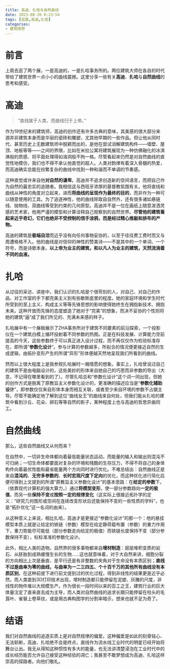 ```yaml
---
title: 高迪、扎哈与自然曲线
date: 2023-08-26 0:23:54
tags: [逛展,高迪,扎哈]
categories: 
- 建筑随想
---
```

# **前言**
上周去逛了两个展，一是高迪的，一是扎哈事务所的。两位建筑大师在各自的时代带给了建筑世界一点小小的曲线震撼。这里分享一些有关**高迪**、**扎哈**与**自然曲线**的思考和感受。

# **高迪**
> “直线属于人类，而曲线归于上帝。”

作为19世纪末的建筑师，高迪的创作还有许多古典的意味，其美感的很大部分来源并非建筑本身而是华丽的瓷砖和雕塑，尤其他早期的一些作品。但让他从同时代、甚至历史上无数建筑师中脱颖而出的，是他在尝试消解建筑构件——墙壁、屋顶、地板等等——之间的界限，比如在米拉公寓将建筑展现为一种仿佛融化的冰淇淋般的质感、将平面处理得如溶洞般不拘一格。尽管看起来仍然是对自然曲线的直觉性地模仿，我们也不得不承认他直觉的超人。人类对韵律有着深入骨髓的热爱，而高迪确实总能在纷繁复杂的曲线中找到一种和谐而不单调的节奏感。

这种直觉或许来自他**对自然的谦卑**。高迪并不追求创造新的空间语言，而把自己作为自然的最忠实的追随者。我相信这与西班牙浓厚的基督教氛围有关。他将直线和曲线从神性的角度对立起来，进而**将曲线的呈现作为最终的目的**，而非作为一种可以随意使用的工具。为了追逐神性，他的曲线除取自自然外，还有很多诸如悬链线、抛物线、双曲线等受到约束的几何原型。高迪并不是一位在画纸上随意泼洒灵感的艺术家，他用严谨的模型和计算诠释自己观察到的自然世界。**尽管他的建筑看起来近乎奇幻，它们也绝非不受控制的信手涂鸦，而是经过精心推敲和排布的产物。**

高迪的建筑是**极端自洽**而近乎没有向任何事物妥协的，以至于往往费工费时而又与周遭格格不入。他的曲线是对信仰的神性的赞美诗——不是其中的一个单词、一个符号，而是诗歌本身。**以上帝为业主的建筑，和以凡人为业主的建筑，天然流淌着不同的血液。**


# **扎哈**
从过往的采访、讲座中，我们认识的扎哈是个很苛刻的人，对自己、对自己的作品、对工作室的手下都完美主义到有些歇斯底里的程度。她的家庭环境和学生时代所受到的至上主义、构成主义等等先锋思想的影响使得她终生在拥抱新技术、拥抱未来。这种开放而先锋的态度塑造了她对于“完美”的想象，而决不妥协的个性则将她的建筑“逼”成了我们所见的、充满未来感的样子。

扎哈展中有一个展板展示了ZHA事务所对于建筑不同要素的前沿探索，一个投影仪在一个建筑白模上循环投射着不同参数的热图。正是在科技发展、计算能力空前提高的今天，这些参数终于可以真正进入设计过程，而不再仅仅作为检验标准存在，即所谓“**参数化设计**”。参与计算的参数越多，所拟合的情况便更接近自然的生成逻辑，由拓扑变形产生的所谓“异形”形体便越天然地呈现我们所看到的曲线。

然而以上很大程度上是我参观扎哈展时一厢情愿的想象。事实上，扎哈曾说过自己的建筑不是由电脑设计的，这些美妙的形体来自她自己的巧思而非参数的导出（大意，不记得在哪里看到的了）。尽管扎哈总和“参数化设计”这个词一同出现，但她的创作方式是脱离了原教旨主义参数化设计的，更准确的描述应当是“**参数化辅助设计**”，即参数仅仅来自形体本身而相互关联，或者至少来自环境的参数不占据主导。尽管不能确定地了解到这位“曲线女王”的曲线来自何处，但我们能从扎哈的建筑中看到沙丘、花朵、卵石等等自然的影子，某种程度上也与高迪的哲思异曲同工。

# **自然曲线**
那么，这些自然曲线又从何而来？

在自然中，一切非生命体都向着最低能量状态运动，而能量的输入和输出则混沌不可归纳；一切生命体都要面对复杂的环境和残酷的生存压力，不得不将自己的身体构件向着最优性能和最省能量两个方向同时进行优化。不难总结出：自然曲线正是来自**混沌的**、**无穷多参数的**、**长时宏观尺度下定向**的优化，而这种优化进行简化后便可得到上文提到的所谓“原教旨主义参数化设计”的基本思路：在**给定的参数**下，（依靠现代计算机的强大算力，）通过**将模型变形**，使一部分参数趋向**一定的极值**，而另一些**保持不变**或**按照一定的规律变化**（这实际上很接近拓扑学的定义：“研究几何图形或空间在连续改变形状后还能保持不变的一些性质的学科”，也是“拓扑优化”这一名词的由来）。

从这种意义上来说，相比扎哈，高迪才是更接近“参数化设计”的那一个：他的悬挂模型本质上就是让给定的铁链（参数）模型在给定静荷载布置（参数）的重力作用下，重力势能尽可能低（部分参数走向给定的极值）而铁链长度保持不变（部分参数保持不变），标标准准的参数化设计。

此外，相比人类的造物，自然界的很多事物都来自**增材制造**：层层堆积变质的岩石、从胚胎到成熟缓慢生长的生物......这也就意味着，对于大自然来讲，细胞分裂的方向相比上次是垂直、是平行还是有非整数的夹角对于生命没有本质区别；**直线不过是曲率为零的曲线，与曲率为一二三四五、个十百千万的其他所有曲线没有本质区别**。在这种前提下进行前文提到过的优化过程，得到非线性的结果更是近乎必然。而人类直到3D打印技术出现，增材制造都只能停留在泥塑、灰雕的尺度，非线性的物件难以大规模生产。作为很长一段时间以来的百工之王，建筑行业的巨大体量注定了直来直去成为主导，而人类对自然曲线的追求长期只能停留在柱头的毛莨叶、雀替上卷草纹，或是用古典构图学的分割率暗示，想来也就不足为奇了。

# **结语**
我们对自然曲线的追逐实质上是对自然规律的偏爱。这种偏爱是如此的刻骨铭心、无法斩断，高迪、扎哈绝不会是终点，直线作为流水线工业时代的明星已经开始将舞台让出。我无从得知这种惯性有多大的能量，也无法讲清楚浸泡在工业时代中的成长经历能否允许自己接受这种经验的凋亡；我甚至不敢梦想成为高迪、扎哈这样崇高的探路者。向他们敬礼。